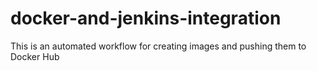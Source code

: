 # docker-and-jenkins-integration
This is an automated workflow for creating images and pushing them to Docker Hub
